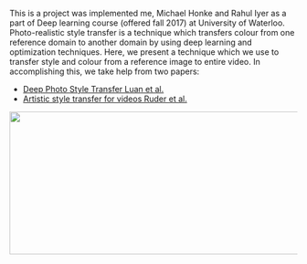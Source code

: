This is a project was implemented me, Michael Honke and Rahul Iyer as a part of Deep learning course (offered fall 2017) at University of Waterloo. Photo-realistic style transfer is a technique which transfers colour from one reference domain to another domain by using deep learning and optimization techniques. Here, we present a technique which we use to transfer style and colour from a reference image to entire video. In accomplishing this, we take help from two papers:

* [Deep Photo Style Transfer Luan et al.](https://arxiv.org/abs/1703.07511)
* [Artistic style transfer for videos Ruder et al.](https://arxiv.org/abs/1604.08610)

<!--
![Alt Text](car.gif)
-->

<img src="car.gif" width="1200" height="250" />
